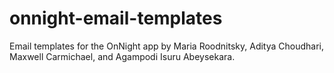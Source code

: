 # onnight-email-templates
Email templates for the OnNight app by Maria Roodnitsky, Aditya Choudhari, Maxwell Carmichael, and Agampodi Isuru Abeysekara.
